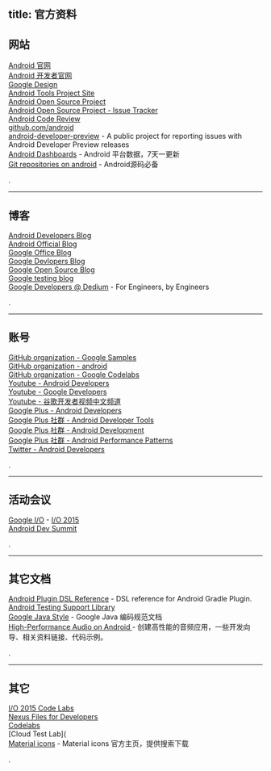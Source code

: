 title: 官方资料
---

## 网站   

[Android 官网](http://www.android.com/)   
[Android 开发者官网](http://developer.android.com/)   
[Google Design](https://www.google.com/design/)   
[Android Tools Project Site](http://tools.android.com/)   
[Android Open Source Project](http://source.android.com/)   
[Android Open Source Project - Issue Tracker](https://code.google.com/p/android/issues/list)    
[Android Code Review](https://android-review.googlesource.com/)     
[github.com/android](http://android.github.io/)     
[android-developer-preview](https://code.google.com/p/android-developer-preview/) - A public project for reporting issues with Android Developer Preview releases   
[Android Dashboards](http://developer.android.com/intl/zh-cn/about/dashboards/index.html) - Android 平台数据，7天一更新    
[Git repositories on android](https://android.googlesource.com/) - Android源码必备    

.

----------------------------------------

## 博客   

[Android Developers Blog](http://android-developers.blogspot.com/)   
[Android Official Blog](http://officialandroid.blogspot.com/)   
[Google Office Blog](http://googleblog.blogspot.com/)   
[Google Devlopers Blog](http://googledevelopers.blogspot.com/)    
[Google Open Source Blog](http://google-opensource.blogspot.com/)    
[Google testing blog](http://googletesting.blogspot.com/)     
[Google Developers @ Dedium](medium.com/google-developers) - For Engineers, by Engineers    

.

----------------------------------------

## 账号   

[GitHub organization - Google Samples](https://github.com/googlesamples)   
[GitHub organization - android](https://github.com/android)   
[GitHub organization - Google Codelabs](https://github.com/googlecodelabs)    
[Youtube - Android Developers](https://www.youtube.com/user/androiddevelopers)   
[Youtube - Google Developers](https://www.youtube.com/user/googledevelopers)   
[Youtube - 谷歌开发者视频中文频道](https://www.youtube.com/channel/UCQqa5UIHtrnpiADC3eHFupw)   
[Google Plus - Android Developers](https://plus.google.com/+AndroidDevelopers/posts)   
[Google Plus 社群 - Android Developer Tools](https://plus.google.com/communities/114791428968349268860)   
[Google Plus 社群 - Android Development](https://plus.google.com/communities/105153134372062985968)    
[Google Plus 社群 - Android Performance Patterns](https://plus.google.com/communities/116342551728637785407)    
[Twitter - Android Developers](https://twitter.com/androiddev/)     

.

----------------------------------------

## 活动会议

[Google I/O](https://events.google.com/) - [I/O 2015](https://events.google.com/io2015/)   
[Android Dev Summit](https://androiddevsummit.withgoogle.com/)    

.

----------------------------------------


## 其它文档
[Android Plugin DSL Reference](http://google.github.io/android-gradle-dsl/current/)  -  DSL reference for Android Gradle Plugin.   
[Android Testing Support Library](https://google.github.io/android-testing-support-library/)  
[Google Java Style](http://google.github.io/styleguide/javaguide.html) - Google Java 编码规范文档   
[High-Performance Audio on Android ](https://googlesamples.github.io/android-audio-high-performance/) - 创建高性能的音频应用，一些开发向导、相关资料链接、代码示例。    

.

----------------------------------------

## 其它   

[I/O 2015 Code Labs](https://io2015codelabs.appspot.com/)   
[Nexus Files for Developers](https://developers.google.com/android/nexus/images/)   
[Codelabs](http://www.code-labs.io/)    
[Cloud Test Lab]([](https://developers.google.com/cloud-test-lab/)   
[Material icons](https://design.google.com/icons/) - Material icons 官方主页，提供搜索下载    

.
